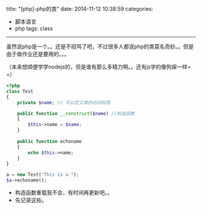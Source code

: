 title: "[php]-php的类"
date: 2014-11-12 10:38:59
categories: 
- 脚本语言
- php
tags: class
---

虽然说php是一个。。还是不招骂了吧，不过很多人都说php的类莫名奇妙。。但是由于做作业还是要用的。。。

（本来想顺便学学nodejs的，但是谁有那么多精力啊。。还有js学的像狗屎一样= =）

```php
<?php
class Test
{
    private $name; // 可以定义类的访问权限

    public function __construct($name) //构造函数
    {
        $this->name = $name;
    }
    
    public function echoname
    {
        echo $this->name;
    }
}

a = new Test("This is a.");
$a->echoname();

```

- 构造函数重载我不会，有时间再更新吧。。
- 先记录这些。
